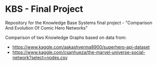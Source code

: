 # KBS - Final Project
Repository for the Knowledge Base Systems final project - "Comparison And Evolution Of Comic Hero Networks"

Comparison of two Knowledge Graphs based on data from:
* https://www.kaggle.com/aakashverma8900/superhero-api-dataset
* https://www.kaggle.com/csanhueza/the-marvel-universe-social-network?select=nodes.csv
